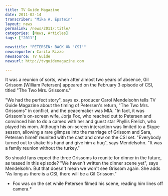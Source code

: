 ```yaml
---
title: TV Guide Magazine
date: 2011-02-14
transcriber: "Mika A. Epstein"
layout: news
permalink: /news/2011/:title/
categories: [News, Articles]
tags: ["2011"]

newstitle: "PETERSEN: BACK ON 'CSI'"
newsreporter: Carita Rizzo
newssource: TV Guide
newsurl: http://tvguidemagazine.com

---
```


It was a reunion of sorts, when after almost two years of absence, Gil Grissom [William Petersen] appeared on the February 3 episode of CSI, titled "The Two Mrs. Grissoms."

"We had the perfect story", says ex. producer Carol Mendelsohn tells TV Guide Magazine about the timing of Petersen's return, "The Two Mrs. Grissoms" in conflict, and the peacemaker was MIA. "In fact, it was Grissom's on-screen wife, Jorja Fox, who reached out to Petersen and convinced him to do a cameo with her and guest star Phyllis Frelich, who played his mom. Although his on-screen interaction was limited to a Skype sesson, allowing a rare glimpse into the marriage of Grissom and Sara, Petersen himelf reunited with the cast and crew on the CSI set. "Everybody turned out to shake his hand and give him a hug", says Mendelsohn. "It was a family reunion without the turkey."

So should fans expect the three Grissoms to reunite for dinner in the future, as teased in this episode? "We haven't written the dinner scene yet", says Mendelsohn. But that doesn't mean we won't see Grissom again. She adds "As long as there is a CSI, there will be a Gil Grissom."

* Fox was on the set while Petersen filmed his scene, reading him lines off camera.*
